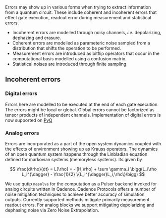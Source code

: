 Errors may show up in various forms when trying to extract information from a quantum circuit. These include coherent and incoherent errors that effect gate execution, readout error during measurement and statistical errors.


- Incoherent errors are modelled through noisy channels, _i.e._ depolarizing, dephazing and erasure.
- Coherent errors are modelled as parameteric noise sampled from a distribution that shifts the operation to be performed.
- Measurement errors are introduced as bitflip operators that occur in the computational basis modelled using a confusion matrix.
- Statistical noises are introduced through finite sampling

## Incoherent errors

### Digital errors

Errors here are modelled to be executed at the end of each gate execution. The errors might be local or global. Global errors cannot be factorized as tensor products of independent channels. Implementation of digital errors is now supported on [PyQ](https://github.com/pasqal-io/pyqtorch)

### Analog errors
Errors are incorporated as a part of the open system dynamics coupled with the effects of environment showing up as Krauss operators. The dynamics of an open quantum system happens through the Linbladian equation defined for markovian systems (memoryless systems). Its given by

$$
    \frac{d\rho}{dt} = L[\rho] = -i[H,\rho] + \sum \gamma_i \bigg(L_i\rho L_i^{\dagger} - \frac{1}{2} \{L_i^{\dagger}L_i,\rho\}\bigg)
$$

We use qutip `mesolve` for the computation as a Pulser backend invoked for analog circuits written in Qadence. Qadence Protocols offers a number of noise mitigation techniques to achieve better accuracy of simulation outputs. Currently supported methods mitigate primarily measurement readout errors. For analog blocks we support mitigating depolarizing and dephasing noise via Zero Noise Extrapolation.
